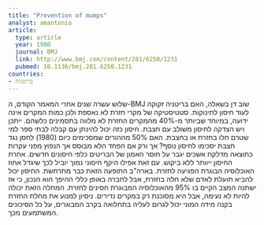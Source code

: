 ```yaml
---
title: "Prevention of mumps"
analyst: amantonio
article:
  type: article
  year: 1980
  journal: BMJ
  link: http://www.bmj.com/content/281/6250/1231
  pubmed: 10.1136/bmj.281.6250.1231
countries:
- בריטניה
---
```


שלוש עשרה שנים אחרי המאמר הקודם, ה-BMJ שוב דן בשאלה, האם בריטניה זקוקה לעוד חיסון לתינוקות.
סטטיסטיקה של מקרי חזרת לא נאספת ולכן כמות המקרים אינה ידועה, במיוחד שביותר מ-40% מהמקרים החזרת לא מלווה בתסמינים כלשהם. ייתכן ויש הצדקה לחיסון משולב עם חצבת. חיסון כזה יכול להינתן עם קבלה לבתי ספר למי שטרם חלו בחזרת או בחצבת.
האם 50% מההורים שמסכימים כיום (1980) לחסן נגד חצבת יסכימו לחיסון נוסף? אך ורק אם הפחד הלא מבוסס אך הנפוץ מפני עקרות כתוצאה מדלקת אשכים יגבר על חוסר האמון של הבריטים כלפי חיסונים חדשים. אחרת החיסון ייוותר ללא ביקוש.
עם זאת אפילו היקף חיסוני נמוך יוביל לכך שיגדל אחוז האוכלוסיה הבוגרת הפגיעה לחזרת. בארה"ב התופעה הזאת כבר מתרחשת. החיסון יכול להביא תועלת לאדם שלא חלה בחזרת, אבל לחברה באופן כללי ההיפך הוא הנכון, כי אז ישתנה המצב הקיים בו 95% מהאוכלוסיה המבוגרת חסינים לחזרת. המחלה הזאת יכולה להיות לא נעימה, אבל היא מסוכנת רק במקרים נדירים. ניסיון למנוע את מחלת החזרת בקנה מידה המוני יכול לגרום לעליה בתחלואה בקרב המבוגרים, על כל הסיכונים המשתמעים מכך.
